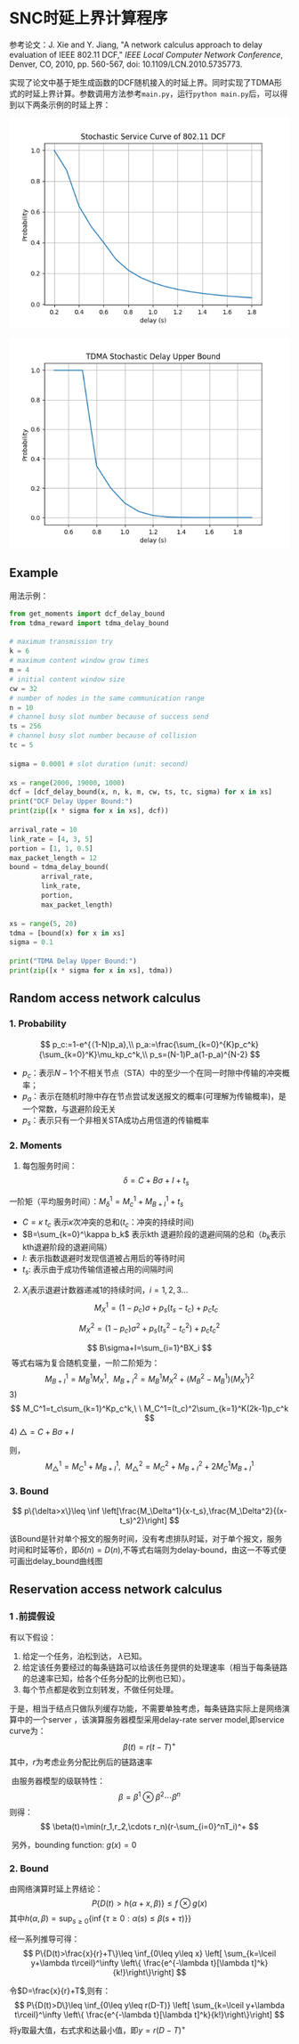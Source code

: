 # SNC时延上界计算程序

参考论文：J. Xie and Y. Jiang, "A network calculus approach to delay evaluation of IEEE 802.11 DCF," *IEEE Local Computer Network Conference*, Denver, CO, 2010, pp. 560-567, doi: 10.1109/LCN.2010.5735773.

实现了论文中基于矩生成函数的DCF随机接入的时延上界。同时实现了TDMA形式的时延上界计算。参数调用方法参考`main.py`，运行`python main.py`后，可以得到以下两条示例的时延上界：

![DCF Delay Upper Bound](.\imgs\dcf_delay.png)

![TDMA Delay Upper Bound](.\imgs\tdma_delay.png)

## Example

用法示例：

```python
from get_moments import dcf_delay_bound
from tdma_reward import tdma_delay_bound

# maximum transmission try
k = 6
# maximum content window grow times
m = 4
# initial content window size
cw = 32
# number of nodes in the same communication range
n = 10
# channel busy slot number because of success send
ts = 256
# channel busy slot number because of collision
tc = 5

sigma = 0.0001 # slot duration (unit: second)

xs = range(2000, 19000, 1000)
dcf = [dcf_delay_bound(x, n, k, m, cw, ts, tc, sigma) for x in xs]
print("DCF Delay Upper Bound:")
print(zip([x * sigma for x in xs], dcf))

arrival_rate = 10
link_rate = [4, 3, 5]
portion = [1, 1, 0.5]
max_packet_length = 12
bound = tdma_delay_bound(
        arrival_rate,
        link_rate,
        portion,
        max_packet_length)

xs = range(5, 20)
tdma = [bound(x) for x in xs]
sigma = 0.1

print("TDMA Delay Upper Bound:")
print(zip([x * sigma for x in xs], tdma))
```

## Random access network calculus

### 1. Probability

$$
p_c:=1-e^{（1-N)p_a},\\ p_a:=\frac{\sum_{k=0}^{K}p_c^k}{\sum_{k=0}^K}\mu_kp_c^k,\\ p_s=(N-1)P_a(1-p_a)^{N-2}
$$

- $p_c$：表示$N-1$个不相关节点（STA）中的至少一个在同一时隙中传输的冲突概率；
- $p_a$：表示在随机时隙中存在节点尝试发送报文的概率(可理解为传输概率)，是一个常数，与退避阶段无关
- $p_s$：表示只有一个非相关STA成功占用信道的传输概率

### 2. Moments

1)  每包服务时间：
$$
\delta=C+B\sigma+I+t_s
$$


一阶矩（平均服务时间）：$M_\delta^1=M_c^1+M_{B+I}^1+t_s$

- $C = \kappa \ t_c$ 表示$\kappa$次冲突的总和($t_c$：冲突的持续时间)
- $B=\sum_{k=0}^\kappa b_k$ 表示kth 退避阶段的退避间隔的总和（$b_k$表示kth退避阶段的退避间隔）
- $I$:  表示指数退避时发现信道被占用后的等待时间
- $t_s$: 表示由于成功传输信道被占用的间隔时间

2) $X_i$表示退避计数器递减1的持续时间，$i = 1,2,3...$
$$
M_X^1=(1-p_c)\sigma+p_s(t_s-t_c)+p_ct_c
$$

$$
M_X^2=(1-p_c)\sigma^2+p_s(t_s^2-t_c^2)+p_ct_c^2
$$

$$
B\sigma+I=\sum_{i=1}^BX_i
$$
​	等式右端为复合随机变量，一阶二阶矩为：
$$
M_{B+I}^1=M_B^1M_X^1,\ \ M_{B+I}^2=M_B^1M_X^2+(M_B^2-M_B^1)(M_X^1)^2
$$
3)
$$
M_C^1=t_c\sum_{k=1}^Kp_c^k,\ \ M_C^1=(t_c)^2\sum_{k=1}^K(2k-1)p_c^k
$$
4) $\triangle=C+B\sigma+I$

则，
$$
M_\triangle^1=M_C^1+M_{B+I}^1,\ \ M_\triangle^2=M_C^2+M_{B+I}^2+2M_C^1M_{B+I}^1
$$


### 3. Bound

$$
p\{\delta>x\}\leq \inf \left[\frac{M_\Delta^1}{x-t_s},\frac{M_\Delta^2}{(x-t_s)^2}\right]
$$

​	该Bound是针对单个报文的服务时间，没有考虑排队时延，对于单个报文，服务时间和时延等价，即$\delta(n)=D(n)$,不等式右端则为delay-bound，由这一不等式便可画出delay_bound曲线图

## Reservation  access network calculus

### 1 .前提假设

有以下假设：
1. 给定一个任务，泊松到达， $\lambda$已知。
2. 给定该任务要经过的每条链路可以给该任务提供的处理速率（相当于每条链路的总速率已知，给各个任务分配的比例也已知）。
3. 每个节点都是收到立刻转发，不做任何处理。

于是，相当于结点只做队列缓存功能，不需要单独考虑，每条链路实际上是网络演算中的一个server ，该演算服务器模型采用delay-rate server model,即service curve为：
$$
\beta(t) = r(t-T)^+
$$
​	 其中，$r$为考虑业务分配比例后的链路速率

​	由服务器模型的级联特性：
$$
\beta=\beta^1\otimes\beta^2\cdots\beta^n
$$
​	则得：
$$
\beta(t)=\min(r_1,r_2,\cdots r_n)(r-\sum_{i=0}^nT_i)^+
$$

​	另外，bounding function: $g(x)=0$

### 2. Bound

由网络演算时延上界结论：
$$
P\{D(t)>h(\alpha +x,\beta)\}\leq f\otimes g(x)
$$
其中$h(\alpha ,\beta)=\sup_{s\geq 0}\{\inf\{\tau \geq0:\alpha(s)\leq\beta(s+\tau)\}\}$

经一系列推导可得：
$$
P\{D(t)>\frac{x}{r}+T\}\leq \inf_{0\leq y\leq x} \left[ \sum_{k=\lceil y+\lambda t\rceil}^\infty \left\{  \frac{e^{-\lambda t}[\lambda t]^k}{k!}\right\}\right]
$$

令$D=\frac{x}{r}+T$,则有：
$$
P\{D(t)>D\}\leq \inf_{0\leq y\leq r(D-T)} \left[ \sum_{k=\lceil y+\lambda t\rceil}^\infty \left\{  \frac{e^{-\lambda t}[\lambda t]^k}{k!}\right\}\right]
$$
将y取最大值，右式求和达最小值，即$y=r(D-T)^+$
